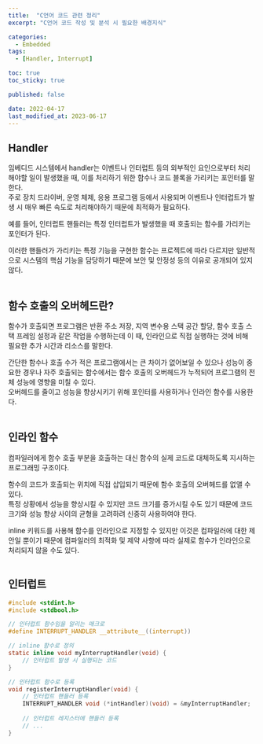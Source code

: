 ```yaml
---
title:  "C언어 코드 관련 정리"
excerpt: "C언어 코드 작성 및 분석 시 필요한 배경지식"

categories:
  - Embedded
tags:
  - [Handler, Interrupt]

toc: true
toc_sticky: true

published: false

date: 2022-04-17
last_modified_at: 2023-06-17
---
```


## Handler  
임베디드 시스템에서 handler는 이벤트나 인터럽트 등의 외부적인 요인으로부터 처리해야할 일이 발생했을 때, 이를 처리하기 위한 함수나 코드 블록을 가리키는 포인터를 말한다.  
주로 장치 드라이버, 운영 체제, 응용 프로그램 등에서 사용되며 이벤트나 인터럽트가 발생 시 매우 빠른 속도로 처리해야하기 때문에 최적화가 필요하다.  
  
예를 들어, 인터럽트 핸들러는 특정 인터럽트가 발생했을 때 호출되는 함수를 가리키는 포인터가 된다.  
  
이러한 핸들러가 가리키는 특정 기능을 구현한 함수는 프로젝트에 따라 다르지만 일반적으로 시스템의 핵심 기능을 담당하기 때문에 보안 및 안정성 등의 이유로 공개되어 있지 않다.  
<br>  

## 함수 호출의 오버헤드란?  
함수가 호출되면 프로그램은 반환 주소 저장, 지역 변수용 스택 공간 할당, 함수 호출 스택 프레임 설정과 같은 작업을 수행하는데 이 때, 인라인으로 직접 실행하는 것에 비해 필요한 추가 시간과 리소스를 말한다.  
  
간단한 함수나 호출 수가 적은 프로그램에서는 큰 차이가 없어보일 수 있으나 성능이 중요한 경우나 자주 호출되는 함수에서는 함수 호출의 오버헤드가 누적되어 프로그램의 전체 성능에 영향을 미칠 수 있다.  
오버헤드를 줄이고 성능을 향상시키기 위해 포인터를 사용하거나 인라인 함수를 사용한다.  
<br>  

## 인라인 함수  
컴파일러에게 함수 호출 부분을 호출하는 대신 함수의 실제 코드로 대체하도록 지시하는 프로그래밍 구조이다.  
  
함수의 코드가 호출되는 위치에 직접 삽입되기 때문에 함수 호출의 오버헤드를 없앨 수 있다.  
특정 상황에서 성능을 향상시킬 수 있지만 코드 크기를 증가시킬 수도 있기 때문에 코드 크기와 성능 향상 사이의 균형을 고려하려 신중히 사용하여야 한다.  
  
inline 키워드를 사용해 함수를 인라인으로 지정할 수 있지만 이것은 컴파일러에 대한 제안일 뿐이기 때문에 컴파일러의 최적화 및 제약 사항에 따라 실제로 함수가 인라인으로 처리되지 않을 수도 있다. 
```c  

```  
  
## 인터럽트  
```c  
#include <stdint.h>
#include <stdbool.h>

// 인터럽트 함수임을 알리는 매크로
#define INTERRUPT_HANDLER __attribute__((interrupt))

// inline 함수로 정의
static inline void myInterruptHandler(void) {
    // 인터럽트 발생 시 실행되는 코드
}

// 인터럽트 함수로 등록
void registerInterruptHandler(void) {
    // 인터럽트 핸들러 등록
    INTERRUPT_HANDLER void (*intHandler)(void) = &myInterruptHandler;
    
    // 인터럽트 레지스터에 핸들러 등록
    // ...
}
```  
